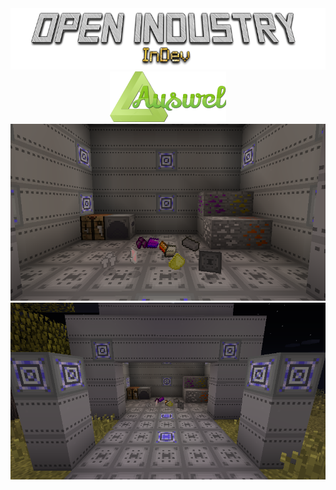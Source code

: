 <p align="center" style="color:#C7E683;margin:0px;padding:0px;">
  <img src="https://raw.githubusercontent.com/Auswel/auswel.github.io/master/images/modbanners/INDEV.png" />
  <img src="https://raw.githubusercontent.com/Auswel/auswel.github.io/master/images/logo_372x162.png" width="186px" height="81px" />
  <img src="/Screenshots/0.9.5/0.9.5_01.png?raw=true" />
<img src="/Screenshots/0.9.5/0.9.5_02.png?raw=true" />
</p>

